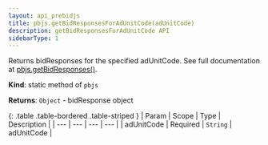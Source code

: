 ```yaml
---
layout: api_prebidjs
title: pbjs.getBidResponsesForAdUnitCode(adUnitCode)
description: getBidResponsesForAdUnitCode API
sidebarType: 1
---
```


Returns bidResponses for the specified adUnitCode. See full documentation at [pbjs.getBidResponses()](module_pbjs.getBidResponses).

**Kind**: static method of `pbjs`

**Returns**: `Object` - bidResponse object

{: .table .table-bordered .table-striped }
| Param | Scope | Type | Description |
| --- | --- | --- | --- |
| adUnitCode | Required | `String` | adUnitCode |
